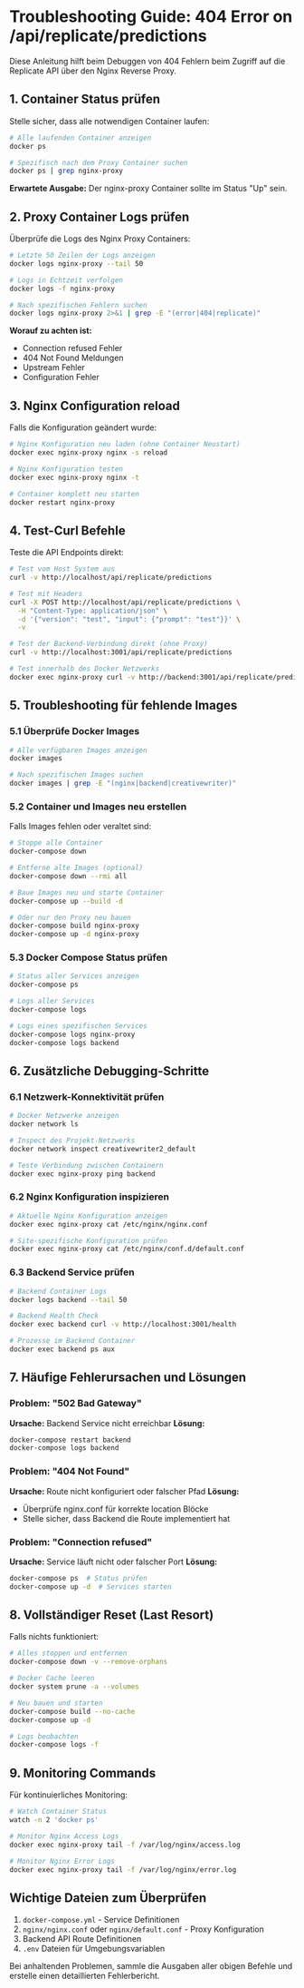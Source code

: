 # Troubleshooting Guide: 404 Error on /api/replicate/predictions

Diese Anleitung hilft beim Debuggen von 404 Fehlern beim Zugriff auf die Replicate API über den Nginx Reverse Proxy.

## 1. Container Status prüfen

Stelle sicher, dass alle notwendigen Container laufen:

```bash
# Alle laufenden Container anzeigen
docker ps

# Spezifisch nach dem Proxy Container suchen
docker ps | grep nginx-proxy
```

**Erwartete Ausgabe:** Der nginx-proxy Container sollte im Status "Up" sein.

## 2. Proxy Container Logs prüfen

Überprüfe die Logs des Nginx Proxy Containers:

```bash
# Letzte 50 Zeilen der Logs anzeigen
docker logs nginx-proxy --tail 50

# Logs in Echtzeit verfolgen
docker logs -f nginx-proxy

# Nach spezifischen Fehlern suchen
docker logs nginx-proxy 2>&1 | grep -E "(error|404|replicate)"
```

**Worauf zu achten ist:**
- Connection refused Fehler
- 404 Not Found Meldungen
- Upstream Fehler
- Configuration Fehler

## 3. Nginx Configuration reload

Falls die Konfiguration geändert wurde:

```bash
# Nginx Konfiguration neu laden (ohne Container Neustart)
docker exec nginx-proxy nginx -s reload

# Nginx Konfiguration testen
docker exec nginx-proxy nginx -t

# Container komplett neu starten
docker restart nginx-proxy
```

## 4. Test-Curl Befehle

Teste die API Endpoints direkt:

```bash
# Test vom Host System aus
curl -v http://localhost/api/replicate/predictions

# Test mit Headers
curl -X POST http://localhost/api/replicate/predictions \
  -H "Content-Type: application/json" \
  -d '{"version": "test", "input": {"prompt": "test"}}' \
  -v

# Test der Backend-Verbindung direkt (ohne Proxy)
curl -v http://localhost:3001/api/replicate/predictions

# Test innerhalb des Docker Netzwerks
docker exec nginx-proxy curl -v http://backend:3001/api/replicate/predictions
```

## 5. Troubleshooting für fehlende Images

### 5.1 Überprüfe Docker Images

```bash
# Alle verfügbaren Images anzeigen
docker images

# Nach spezifischen Images suchen
docker images | grep -E "(nginx|backend|creativewriter)"
```

### 5.2 Container und Images neu erstellen

Falls Images fehlen oder veraltet sind:

```bash
# Stoppe alle Container
docker-compose down

# Entferne alte Images (optional)
docker-compose down --rmi all

# Baue Images neu und starte Container
docker-compose up --build -d

# Oder nur den Proxy neu bauen
docker-compose build nginx-proxy
docker-compose up -d nginx-proxy
```

### 5.3 Docker Compose Status prüfen

```bash
# Status aller Services anzeigen
docker-compose ps

# Logs aller Services
docker-compose logs

# Logs eines spezifischen Services
docker-compose logs nginx-proxy
docker-compose logs backend
```

## 6. Zusätzliche Debugging-Schritte

### 6.1 Netzwerk-Konnektivität prüfen

```bash
# Docker Netzwerke anzeigen
docker network ls

# Inspect des Projekt-Netzwerks
docker network inspect creativewriter2_default

# Teste Verbindung zwischen Containern
docker exec nginx-proxy ping backend
```

### 6.2 Nginx Konfiguration inspizieren

```bash
# Aktuelle Nginx Konfiguration anzeigen
docker exec nginx-proxy cat /etc/nginx/nginx.conf

# Site-spezifische Konfiguration prüfen
docker exec nginx-proxy cat /etc/nginx/conf.d/default.conf
```

### 6.3 Backend Service prüfen

```bash
# Backend Container Logs
docker logs backend --tail 50

# Backend Health Check
docker exec backend curl -v http://localhost:3001/health

# Prozesse im Backend Container
docker exec backend ps aux
```

## 7. Häufige Fehlerursachen und Lösungen

### Problem: "502 Bad Gateway"
**Ursache:** Backend Service nicht erreichbar
**Lösung:** 
```bash
docker-compose restart backend
docker-compose logs backend
```

### Problem: "404 Not Found"
**Ursache:** Route nicht konfiguriert oder falscher Pfad
**Lösung:**
- Überprüfe nginx.conf für korrekte location Blöcke
- Stelle sicher, dass Backend die Route implementiert hat

### Problem: "Connection refused"
**Ursache:** Service läuft nicht oder falscher Port
**Lösung:**
```bash
docker-compose ps  # Status prüfen
docker-compose up -d  # Services starten
```

## 8. Vollständiger Reset (Last Resort)

Falls nichts funktioniert:

```bash
# Alles stoppen und entfernen
docker-compose down -v --remove-orphans

# Docker Cache leeren
docker system prune -a --volumes

# Neu bauen und starten
docker-compose build --no-cache
docker-compose up -d

# Logs beobachten
docker-compose logs -f
```

## 9. Monitoring Commands

Für kontinuierliches Monitoring:

```bash
# Watch Container Status
watch -n 2 'docker ps'

# Monitor Nginx Access Logs
docker exec nginx-proxy tail -f /var/log/nginx/access.log

# Monitor Nginx Error Logs
docker exec nginx-proxy tail -f /var/log/nginx/error.log
```

## Wichtige Dateien zum Überprüfen

1. `docker-compose.yml` - Service Definitionen
2. `nginx/nginx.conf` oder `nginx/default.conf` - Proxy Konfiguration
3. Backend API Route Definitionen
4. `.env` Dateien für Umgebungsvariablen

Bei anhaltenden Problemen, sammle die Ausgaben aller obigen Befehle und erstelle einen detaillierten Fehlerbericht.